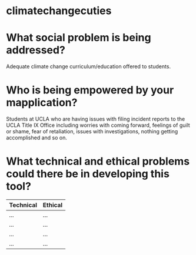 # climatechangecuties
# What social problem is being addressed?
Adequate climate change curriculum/education offered to students.
# Who is being empowered by your mapplication?
Students at UCLA who are having issues with filing incident reports to the UCLA Title IX Office including worries with coming forward, feelings of guilt or shame, fear of retaliation, issues with investigations, nothing getting accomplished and so on.
# What technical and ethical problems could there be in developing this tool?
**Technical** | **Ethical**
------------ | -------------
...| ...
... | ...
... | ...
... | ...
